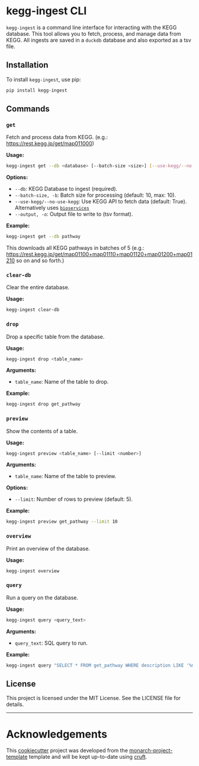 # kegg-ingest CLI

`kegg-ingest` is a command line interface for interacting with the KEGG database. This tool allows you to fetch, process, and manage data from KEGG. All ingests are saved in a `duckdb` database and also exported as a tsv file.

## Installation

To install `kegg-ingest`, use pip:

```sh
pip install kegg-ingest
```

## Commands

### `get`

Fetch and process data from KEGG. (e.g.: https://rest.kegg.jp/get/map011000)

**Usage:**

```sh
kegg-ingest get --db <database> [--batch-size <size>] [--use-kegg/--no-use-kegg] [--output <file>]
```

**Options:**

- `--db`: KEGG Database to ingest (required).
- `--batch-size, -b`: Batch size for processing (default: 10, max: 10).
- `--use-kegg/--no-use-kegg`: Use KEGG API to fetch data (default: True). Alternatively uses [`bioservices`](https://github.com/cokelaer/bioservices)
- `--output, -o`: Output file to write to (tsv format).

**Example:**

```sh
kegg-ingest get --db pathway
```
This downloads all KEGG pathways in batches of 5 (e.g.: https://rest.kegg.jp/get/map01100+map01110+map01120+map01200+map01210 so on and so forth.)

### `clear-db`

Clear the entire database.

**Usage:**

```sh
kegg-ingest clear-db
```

### `drop`

Drop a specific table from the database.

**Usage:**

```sh
kegg-ingest drop <table_name>
```

**Arguments:**

- `table_name`: Name of the table to drop.

**Example:**

```sh
kegg-ingest drop get_pathway
```

### `preview`

Show the contents of a table.

**Usage:**

```sh
kegg-ingest preview <table_name> [--limit <number>]
```

**Arguments:**

- `table_name`: Name of the table to preview.

**Options:**

- `--limit`: Number of rows to preview (default: 5).

**Example:**

```sh
kegg-ingest preview get_pathway --limit 10
```

### `overview`

Print an overview of the database.

**Usage:**

```sh
kegg-ingest overview
```

### `query`

Run a query on the database.

**Usage:**

```sh
kegg-ingest query <query_text>
```

**Arguments:**

- `query_text`: SQL query to run.

**Example:**

```sh
kegg-ingest query "SELECT * FROM get_pathway WHERE description LIKE '%metabolism%'"
```

## License

This project is licensed under the MIT License. See the LICENSE file for details.


---
# Acknowledgements

This [cookiecutter](https://cookiecutter.readthedocs.io/en/stable/README.html) project was developed from the [monarch-project-template](https://github.com/monarch-initiative/monarch-project-template) template and will be kept up-to-date using [cruft](https://cruft.github.io/cruft/).
